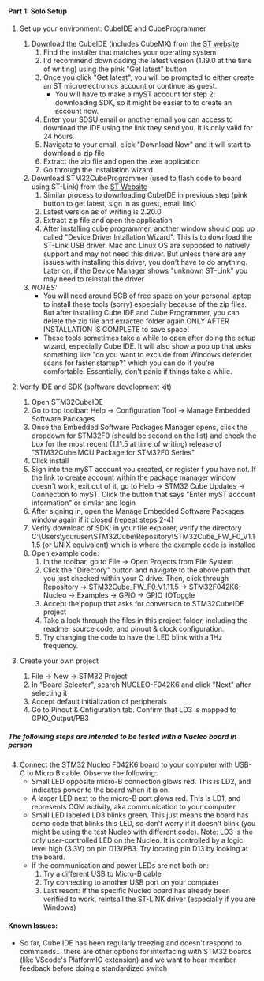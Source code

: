 #### Part 1: Solo Setup
1. Set up your environment: CubeIDE and CubeProgrammer
	1. Download the CubeIDE (includes CubeMX) from the [ST website](https://www.st.com/en/development-tools/stm32cubeide.html)
		1. Find the installer that matches your operating system
		2. I'd recommend downloading the latest version (1.19.0 at the time of writing) using the pink "Get latest" button
		3. Once you click "Get latest", you will be prompted to either create an ST microelectronics account or continue as guest.
			- You will have to make a myST account for step 2: downloading SDK, so it might be easier to to create an account now.
		4. Enter your SDSU email or another email you can access to download the IDE using the link they send you. It is only valid for 24 hours.
		5. Navigate to your email, click "Download Now" and it will start to download a zip file
		6. Extract the zip file and open the .exe application
		7. Go through the installation wizard
	2. Download STM32CubeProgrammer (used to flash code to board using ST-Link) from the [ST Website](https://www.st.com/en/development-tools/stm32cubeprog.html)
		1. Similar process to downloading CubeIDE in previous step (pink button to get latest, sign in as guest, email link)
		2. Latest version as of writing is 2.20.0
		3. Extract zip file and open the application
		4. After installing cube programmer, another window should pop up called "Device Driver Intallation Wizard". This is to download the ST-Link USB driver. Mac and Linux OS are supposed to natively support and may not need this driver. But unless there are any issues with installing this driver, you don't have to do anything. Later on, if the Device Manager shows "unknown ST-Link" you may need to reinstall the driver
	3. *NOTES:*
		- You will need around 5GB of free space on your personal laptop to install these tools (sorry) especially because of the zip files. But after installing Cube IDE and Cube Programmer, you can delete the zip file and exracted folder again ONLY AFTER INSTALLATION IS COMPLETE to save space!
		- These tools sometimes take a while to open after doing the setup wizard, especially Cube IDE. It will also show a pop up that asks something like "do you want to exclude from Windows defender scans for faster startup?" which you can do if you're comfortable. Essentially, don't panic if things take a while.

2. Verify IDE and SDK (software development kit)
	1. Open STM32CubeIDE
	2. Go to top toolbar: Help -> Configuration Tool -> Manage Embedded Software Packages
	3. Once the Embedded Software Packages Manager opens, click the dropdown for STM32F0 (should be second on the list) and check the box for the most recent (1.11.5 at time of writing) release of "STM32Cube MCU Package for STM32F0 Series"
	4. Click install
	5. Sign into the myST account you created, or register f you have not. If the link to create account within the package manager window doesn't work, exit out of it, go to Help -> STM32 Cube Updates -> Connection to myST. Click the button that says "Enter myST account information" or similar and login
	6. After signing in, open the Manage Embedded Software Packages window again if it closed (repeat steps 2-4)
	7. Verify download of SDK: in your file explorer, verify the directory C:\Users\youruser\STM32Cube\Repository\STM32Cube_FW_F0_V1.11.5 (or UNIX equivalent) which is where the example code is installed
	9. Open example code:
		1. In the toolbar, go to File -> Open Projects from File System
		2. Click the "Directory" button and navigate to the above path that you just checked within your C drive. Then, click through Repository -> STM32Cube_FW_F0_V1.11.5 -> STM32F042K6-Nucleo -> Examples -> GPIO -> GPIO_IOToggle
		3. Accept the popup that asks for conversion to STM32CubeIDE project
		4. Take a look through the files in this project folder, including the readme, source code, and pinout & clock configuration.
		5. Try changing the code to have the LED blink with a 1Hz frequency.

3. Create your own project
	1. File -> New -> STM32 Project
	2. In "Board Selecter", search NUCLEO-F042K6 and click "Next" after selecting it
	3. Accept default initialization of peripherals
	4. Go to Pinout & Cnfiguration tab. Confirm that LD3 is mapped to GPIO_Output/PB3

##### The following steps are intended to be tested with a Nucleo board in person 
4. Connect the STM32 Nucleo F042K6 board to your computer with USB-C to Micro B cable. Observe the following:
	- Small LED opposite micro-B connection glows red. This is LD2, and indicates power to the board when it is on.
	- A larger LED next to the micro-B port glows red. This is LD1, and represents COM activity, aka communication to your computer.
	- Small LED labeled LD3 blinks green. This just means the board has demo code that blinks this LED, so don't worry if it doesn't blink (you might be using the test Nucleo with different code). Note: LD3 is the only user-controlled LED on the Nucleo. It is controlled by a logic level high (3.3V) on pin D13/PB3. Try locating pin D13 by looking at the board.
	- If the communication and power LEDs are not both on:
		1. Try a different USB to Micro-B cable
		2. Try connecting to another USB port on your computer
		3. Last resort: if the specific Nucleo board has already been verified to work, reintsall the ST-LINK driver (especially if you are Windows)

#### Known Issues:
- So far, Cube IDE has been regularly freezing and doesn't respond to commands... there are other options for interfacing with STM32 boards (like VScode's PlatformIO extension) and we want to hear member feedback before doing a standardized switch
